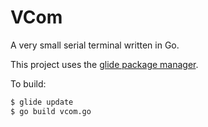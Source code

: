 # VCom
A very small serial terminal written in Go.

This project uses the [glide package manager](https://glide.sh/).

To build:
```bash
$ glide update
$ go build vcom.go
```
